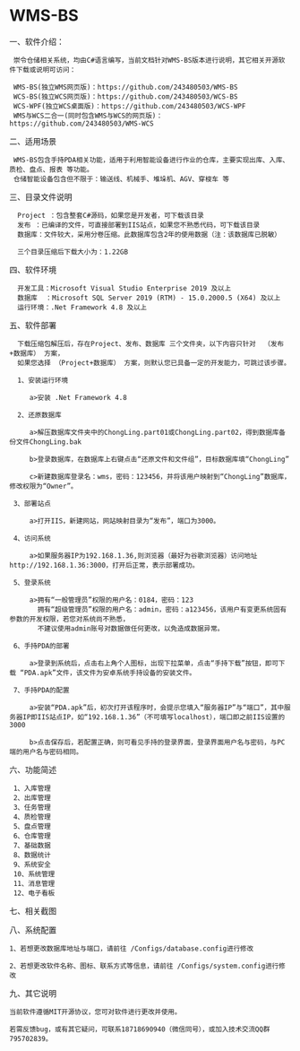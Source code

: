 # WMS-BS

 一、软件介绍：
 
     崇令仓储相关系统，均由C#语言编写，当前文档针对WMS-BS版本进行说明，其它相关开源软件下载或说明可访问：
     
     WMS-BS(独立WMS网页版)：https://github.com/243480503/WMS-BS
     WCS-BS(独立WCS网页版)：https://github.com/243480503/WCS-BS
     WCS-WPF(独立WCS桌面版)：https://github.com/243480503/WCS-WPF
     WMS与WCS二合一(同时包含WMS与WCS的网页版)：https://github.com/243480503/WMS-WCS
     
 二、适用场景
     
     WMS-BS包含手持PDA相关功能，适用于利用智能设备进行作业的仓库，主要实现出库、入库、质检、盘点、报表 等功能。
     仓储智能设备包含但不限于：输送线、机械手、堆垛机、AGV、穿梭车 等
 
 三、目录文件说明
    
      Project ：包含整套C#源码，如果您是开发者，可下载该目录
      发布 ：已编译的文件，可直接部署到IIS站点，如果您不熟悉代码，可下载该目录    
      数据库：文件较大，采用分卷压缩。此数据库包含2年的使用数据（注：该数据库已脱敏）

      三个目录压缩后下载大小为：1.22GB      

 四、软件环境

      开发工具：Microsoft Visual Studio Enterprise 2019 及以上
      数据库  ：Microsoft SQL Server 2019 (RTM) - 15.0.2000.5 (X64) 及以上
      运行环境：.Net Framework 4.8 及以上
      
 五、软件部署

      下载压缩包解压后，存在Project、发布、数据库 三个文件夹，以下内容只针对  （发布+数据库） 方案，
      如果您选择 （Project+数据库） 方案，则默认您已具备一定的开发能力，可跳过该步骤。

      1、安装运行环境
         
         a>安装 .Net Framework 4.8

      2、还原数据库

         a>解压数据库文件夹中的ChongLing.part01或ChongLing.part02，得到数据库备份文件ChongLing.bak
         
         b>登录数据库，在数据库上右键点击“还原文件和文件组”，目标数据库填“ChongLing”

         c>新建数据库登录名：wms，密码：123456，并将该用户映射到“ChongLing”数据库，修改权限为“Owner”。

     3、部署站点
         
         a>打开IIS，新建网站，网站映射目录为“发布”，端口为3000。

     4、访问系统
         
         a>如果服务器IP为192.168.1.36,则浏览器（最好为谷歌浏览器）访问地址 http://192.168.1.36:3000，打开后正常，表示部署成功。
     
     5、登录系统
     
         a>拥有“一般管理员”权限的用户名：0184，密码：123
           拥有“超级管理员”权限的用户名：admin，密码：a123456，该用户有变更系统固有参数的开发权限，若您对系统尚不熟悉，
           不建议使用admin账号对数据做任何更改，以免造成数据异常。

     6、手持PDA的部署

         a>登录到系统后，点击右上角个人图标，出现下拉菜单，点击“手持下载”按钮，即可下载 “PDA.apk”文件，该文件为安卓系统手持设备的安装文件。
     
     7、手持PDA的配置

         a>安装“PDA.apk”后，初次打开该程序时，会提示您填入“服务器IP”与“端口”，其中服务器IP即IIS站点IP，如“192.168.1.36”（不可填写localhost），端口即之前IIS设置的3000

         b>点击保存后，若配置正确，则可看见手持的登录界面，登录界面用户名与密码，与PC端的用户名与密码相同。

 六、功能简述
    
     1、入库管理
     2、出库管理
     3、任务管理
     4、质检管理
     5、盘点管理
     6、仓库管理
     7、基础数据
     8、数据统计
     9、系统安全
     10、系统管理
     11、消息管理
     12、电子看板

 七、相关截图
     
 八、系统配置
     
    1、若想更改数据库地址与端口，请前往 /Configs/database.config进行修改
    
    2、若想更改软件名称、图标、联系方式等信息，请前往 /Configs/system.config进行修改

 九、其它说明
 
    当前软件遵循MIT开源协议，您可对软件进行更改并使用。
    
    若需反馈bug，或有其它疑问，可联系18718690940（微信同号），或加入技术交流QQ群795702839。

    
